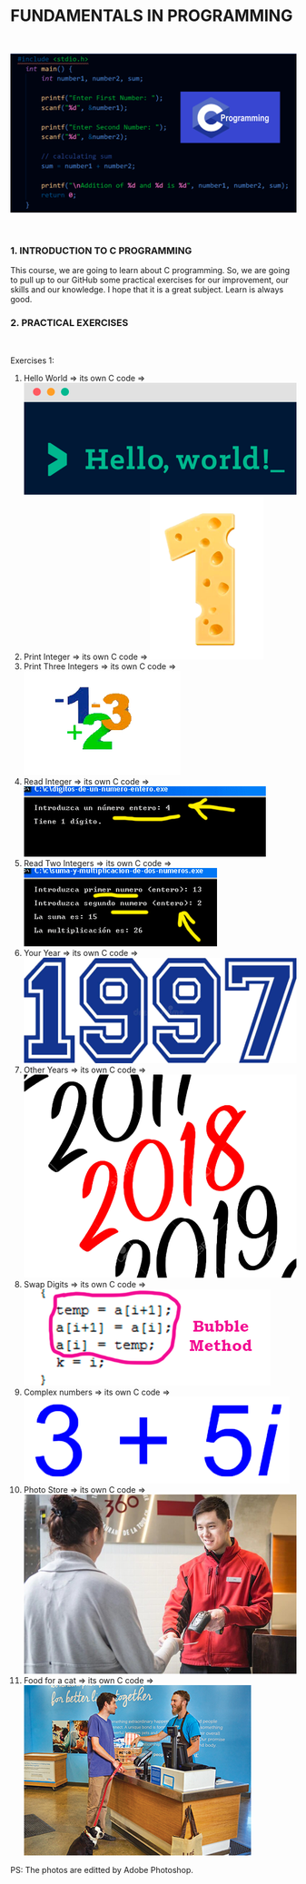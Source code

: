 # FUNDAMENTALS IN PROGRAMMING

<br>

![](CProg.png)

<br>

### 1. INTRODUCTION TO C PROGRAMMING

This course, we are going to learn about C programming. So, we are going to pull up to our GitHub some practical exercises for our improvement, our skills and our knowledge. I hope that it is a great subject. Learn is always good.

### 2. PRACTICAL EXERCISES

<br>

Exercises 1:
    
1. Hello World => its own C code => ![](HelloWorld.png)
2. Print Integer => its own C code => ![](Print_Integer.png)
3. Print Three Integers => its own C code => ![](Print_Three_Integers.png)
4. Read Integer => its own C code => ![](Read_Integer.png)
5. Read Two Integers => its own C code => ![](Read_Two_Integers.png)
6. Your Year => its own C code => ![](Your_Year.png)
7. Other Years => its own C code => ![](Other_Years.png)
8. Swap Digits => its own C code => ![](Swap_Digits.png)
9. Complex numbers => its own C code => ![](Complex_numbers.png)
10. Photo Store => its own C code => ![](Photo_Store.jpg)
11. Food for a cat => its own C code => ![](Food_for_cat.jpg)

PS: The photos are editted by Adobe Photoshop.